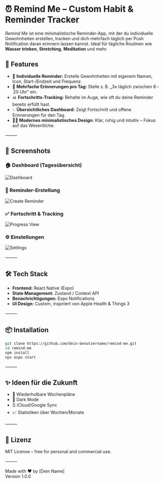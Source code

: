 # ⏰ Remind Me – Custom Habit & Reminder Tracker

_Remind Me_ ist eine minimalistische Reminder-App, mit der du individuelle Gewohnheiten erstellen, tracken und dich mehrfach täglich per Push Notification daran erinnern lassen kannst. Ideal für tägliche Routinen wie **Wasser trinken**, **Stretching**, **Meditation** und mehr.

## 🧠 Features

- 🎯 **Individuelle Reminder:** Erstelle Gewohnheiten mit eigenem Namen, Icon, Start-/Endzeit und Frequenz.
- 🔔 **Mehrfache Erinnerungen pro Tag:** Stelle z. B. „3x täglich zwischen 8 – 20 Uhr“ ein.
- 📊 **Fortschritts-Tracking:** Behalte im Auge, wie oft du deine Reminder bereits erfüllt hast.
- 💡 **Übersichtliches Dashboard:** Zeigt Fortschritt und offene Erinnerungen für den Tag.
- 🧘‍♂️ **Modernes minimalistisches Design:** Klar, ruhig und intuitiv – Fokus auf das Wesentliche.

⸻

## 📸 Screenshots

### 🏠 Dashboard (Tagesübersicht)

![Dashboard](/mnt/data/iPhone%2014%20&%2015%20Pro%20-%203.png)

### 📅 Reminder-Erstellung

![Create Reminder](/mnt/data/iPhone%2014%20&%2015%20Pro%20-%204.png)

### ✅ Fortschritt & Tracking

![Progress View](/mnt/data/iPhone%2014%20&%2015%20Pro%20-%208.png)

### ⚙️ Einstellungen

![Settings](/mnt/data/iPhone%2014%20&%2015%20Pro%20-%201.png)

⸻

## 🛠️ Tech Stack

- **Frontend:** React Native (Expo)
- **State Management:** Zustand / Context API
- **Benachrichtigungen:** Expo Notifications
- **UI Design:** Custom, inspiriert von Apple Health & Things 3

⸻

## 📦 Installation

```bash
git clone https://github.com/dein-benutzername/remind-me.git
cd remind-me
npm install
npx expo start
```

⸻

## ✨ Ideen für die Zukunft

- 🔁 Wiederholbare Wochenpläne  
- 🌙 Dark Mode  
- 🔃 iCloud/Google Sync  
- 📈 Statistiken über Wochen/Monate

⸻

## 📄 Lizenz

MIT License – free for personal and commercial use.

⸻

Made with ❤️ by [Dein Name]  
Version 1.0.0
